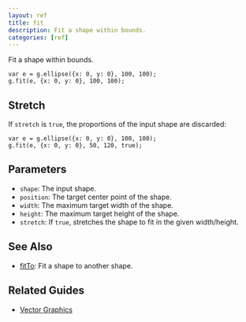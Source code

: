 ```yaml
---
layout: ref
title: fit
description: Fit a shape within bounds.
categories: [ref]
---
```

Fit a shape within bounds.

    var e = g.ellipse({x: 0, y: 0}, 100, 100);
    g.fit(e, {x: 0, y: 0}, 100, 100);

## Stretch

If `stretch` is `true`, the proportions of the input shape are discarded:

    var e = g.ellipse({x: 0, y: 0}, 100, 100);
    g.fit(e, {x: 0, y: 0}, 50, 120, true);

## Parameters
- `shape`: The input shape.
- `position`: The target center point of the shape.
- `width`: The maximum target width of the shape.
- `height`: The maximum target height of the shape.
- `stretch`: If `true`, stretches the shape to fit in the given width/height.

## See Also
- [fitTo](/ref/fitTo.html): Fit a shape to another shape.

## Related Guides
- [Vector Graphics](/guide/vector.html)
